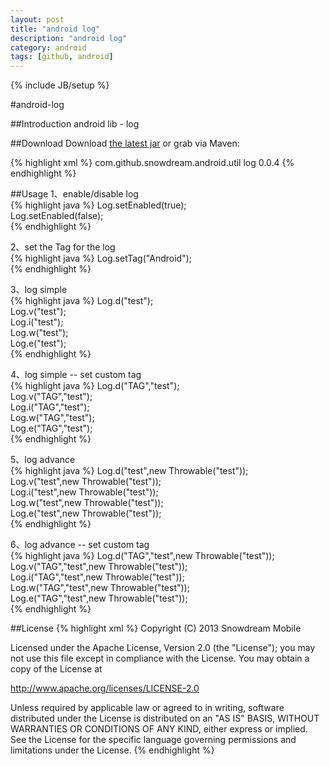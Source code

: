 ```yaml
---
layout: post
title: "android log"
description: "android log"
category: android
tags: [github, android]
---
```

{% include JB/setup %}

#android-log

##Introduction
android lib - log

##Download
Download [the latest jar][1] or grab via Maven:

{% highlight xml %}
<dependency>
  <groupId>com.github.snowdream.android.util</groupId>
  <artifactId>log</artifactId>
  <version>0.0.4</version>
</dependency>
{% endhighlight %}
<!-- more -->

##Usage
1、enable/disable log  
{% highlight java %}
Log.setEnabled(true);  
Log.setEnabled(false);  
{% endhighlight %}

2、set the Tag for the log  
{% highlight java %}
Log.setTag("Android");  
{% endhighlight %}

3、log simple  
{% highlight java %}
Log.d("test");  
Log.v("test");  
Log.i("test");  
Log.w("test");  
Log.e("test");  
{% endhighlight %}

4、log simple -- set custom tag  
{% highlight java %}
Log.d("TAG","test");  
Log.v("TAG","test");  
Log.i("TAG","test");  
Log.w("TAG","test");  
Log.e("TAG","test");  
{% endhighlight %}

5、log advance  
{% highlight java %}
Log.d("test",new Throwable("test"));  
Log.v("test",new Throwable("test"));  
Log.i("test",new Throwable("test"));  
Log.w("test",new Throwable("test"));  
Log.e("test",new Throwable("test"));  
{% endhighlight %}

6、log advance  -- set custom tag   
{% highlight java %}
Log.d("TAG","test",new Throwable("test"));  
Log.v("TAG","test",new Throwable("test"));  
Log.i("TAG","test",new Throwable("test"));  
Log.w("TAG","test",new Throwable("test"));  
Log.e("TAG","test",new Throwable("test"));  
{% endhighlight %}

##License
{% highlight xml %} 
 Copyright (C) 2013 Snowdream Mobile
  
 Licensed under the Apache License, Version 2.0 (the "License");
 you may not use this file except in compliance with the License.
 You may obtain a copy of the License at
  
 http://www.apache.org/licenses/LICENSE-2.0
  
 Unless required by applicable law or agreed to in writing, software
 distributed under the License is distributed on an "AS IS" BASIS,
 WITHOUT WARRANTIES OR CONDITIONS OF ANY KIND, either express or implied.
 See the License for the specific language governing permissions and
 limitations under the License.
{% endhighlight %}

[1]:https://oss.sonatype.org/content/groups/public/com/github/snowdream/android/util/log/0.0.4/log-0.0.4.jar
